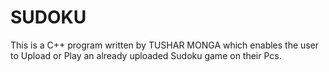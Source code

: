 # SUDOKU
This is a C++ program written by TUSHAR MONGA which enables the user to Upload or Play an already uploaded Sudoku game on their Pcs.
